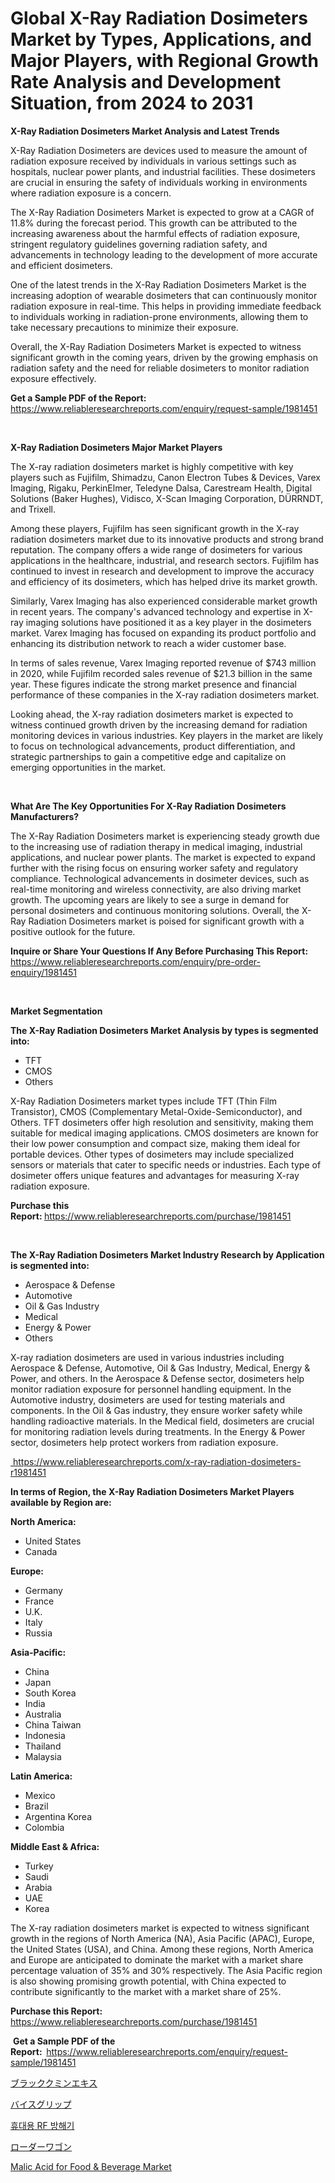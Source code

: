<p><h1>Global X-Ray Radiation Dosimeters Market by Types, Applications, and Major Players, with Regional Growth Rate Analysis and Development Situation, from 2024 to 2031</h1></p><p><strong>X-Ray Radiation Dosimeters Market Analysis and Latest Trends</strong></p>
<p><p>X-Ray Radiation Dosimeters are devices used to measure the amount of radiation exposure received by individuals in various settings such as hospitals, nuclear power plants, and industrial facilities. These dosimeters are crucial in ensuring the safety of individuals working in environments where radiation exposure is a concern.</p><p>The X-Ray Radiation Dosimeters Market is expected to grow at a CAGR of 11.8% during the forecast period. This growth can be attributed to the increasing awareness about the harmful effects of radiation exposure, stringent regulatory guidelines governing radiation safety, and advancements in technology leading to the development of more accurate and efficient dosimeters.</p><p>One of the latest trends in the X-Ray Radiation Dosimeters Market is the increasing adoption of wearable dosimeters that can continuously monitor radiation exposure in real-time. This helps in providing immediate feedback to individuals working in radiation-prone environments, allowing them to take necessary precautions to minimize their exposure.</p><p>Overall, the X-Ray Radiation Dosimeters Market is expected to witness significant growth in the coming years, driven by the growing emphasis on radiation safety and the need for reliable dosimeters to monitor radiation exposure effectively.</p></p>
<p><strong>Get a Sample PDF of the Report:&nbsp;</strong> <a href="https://www.reliableresearchreports.com/enquiry/request-sample/1981451">https://www.reliableresearchreports.com/enquiry/request-sample/1981451</a></p>
<p>&nbsp;</p>
<p><strong>X-Ray Radiation Dosimeters Major Market Players</strong></p>
<p><p>The X-ray radiation dosimeters market is highly competitive with key players such as Fujifilm, Shimadzu, Canon Electron Tubes & Devices, Varex Imaging, Rigaku, PerkinElmer, Teledyne Dalsa, Carestream Health, Digital Solutions (Baker Hughes), Vidisco, X-Scan Imaging Corporation, DÜRRNDT, and Trixell. </p><p>Among these players, Fujifilm has seen significant growth in the X-ray radiation dosimeters market due to its innovative products and strong brand reputation. The company offers a wide range of dosimeters for various applications in the healthcare, industrial, and research sectors. Fujifilm has continued to invest in research and development to improve the accuracy and efficiency of its dosimeters, which has helped drive its market growth.</p><p>Similarly, Varex Imaging has also experienced considerable market growth in recent years. The company's advanced technology and expertise in X-ray imaging solutions have positioned it as a key player in the dosimeters market. Varex Imaging has focused on expanding its product portfolio and enhancing its distribution network to reach a wider customer base.</p><p>In terms of sales revenue, Varex Imaging reported revenue of $743 million in 2020, while Fujifilm recorded sales revenue of $21.3 billion in the same year. These figures indicate the strong market presence and financial performance of these companies in the X-ray radiation dosimeters market.</p><p>Looking ahead, the X-ray radiation dosimeters market is expected to witness continued growth driven by the increasing demand for radiation monitoring devices in various industries. Key players in the market are likely to focus on technological advancements, product differentiation, and strategic partnerships to gain a competitive edge and capitalize on emerging opportunities in the market.</p></p>
<p>&nbsp;</p>
<p><strong>What Are The Key Opportunities For X-Ray Radiation Dosimeters Manufacturers?</strong></p>
<p><p>The X-Ray Radiation Dosimeters market is experiencing steady growth due to the increasing use of radiation therapy in medical imaging, industrial applications, and nuclear power plants. The market is expected to expand further with the rising focus on ensuring worker safety and regulatory compliance. Technological advancements in dosimeter devices, such as real-time monitoring and wireless connectivity, are also driving market growth. The upcoming years are likely to see a surge in demand for personal dosimeters and continuous monitoring solutions. Overall, the X-Ray Radiation Dosimeters market is poised for significant growth with a positive outlook for the future.</p></p>
<p><strong>Inquire or Share Your Questions If Any Before Purchasing This Report:</strong> <a href="https://www.reliableresearchreports.com/enquiry/pre-order-enquiry/1981451">https://www.reliableresearchreports.com/enquiry/pre-order-enquiry/1981451</a></p>
<p>&nbsp;</p>
<p><strong>Market Segmentation</strong></p>
<p><strong>The X-Ray Radiation Dosimeters Market Analysis by types is segmented into:</strong></p>
<p><ul><li>TFT</li><li>CMOS</li><li>Others</li></ul></p>
<p><p>X-Ray Radiation Dosimeters market types include TFT (Thin Film Transistor), CMOS (Complementary Metal-Oxide-Semiconductor), and Others. TFT dosimeters offer high resolution and sensitivity, making them suitable for medical imaging applications. CMOS dosimeters are known for their low power consumption and compact size, making them ideal for portable devices. Other types of dosimeters may include specialized sensors or materials that cater to specific needs or industries. Each type of dosimeter offers unique features and advantages for measuring X-ray radiation exposure.</p></p>
<p><strong>Purchase this Report:&nbsp;</strong><a href="https://www.reliableresearchreports.com/purchase/1981451">https://www.reliableresearchreports.com/purchase/1981451</a></p>
<p>&nbsp;</p>
<p><strong>The X-Ray Radiation Dosimeters Market Industry Research by Application is segmented into:</strong></p>
<p><ul><li>Aerospace & Defense</li><li>Automotive</li><li>Oil & Gas Industry</li><li>Medical</li><li>Energy & Power</li><li>Others</li></ul></p>
<p><p>X-ray radiation dosimeters are used in various industries including Aerospace & Defense, Automotive, Oil & Gas Industry, Medical, Energy & Power, and others. In the Aerospace & Defense sector, dosimeters help monitor radiation exposure for personnel handling equipment. In the Automotive industry, dosimeters are used for testing materials and components. In the Oil & Gas industry, they ensure worker safety while handling radioactive materials. In the Medical field, dosimeters are crucial for monitoring radiation levels during treatments. In the Energy & Power sector, dosimeters help protect workers from radiation exposure.</p></p>
<p><a href="https://www.reliableresearchreports.com/x-ray-radiation-dosimeters-r1981451">&nbsp;https://www.reliableresearchreports.com/x-ray-radiation-dosimeters-r1981451</a></p>
<p><strong>In terms of Region, the X-Ray Radiation Dosimeters Market Players available by Region are:</strong></p>
<p>
    <p> <strong> North America: </strong>
        <ul>
            <li>United States</li>
            <li>Canada</li>
        </ul>
        </p> 
    <p> <strong> Europe: </strong>
        <ul>
            <li>Germany</li>
            <li>France</li>
            <li>U.K.</li>
            <li>Italy</li>
            <li>Russia</li>
        </ul>
        </p> 
    <p> <strong> Asia-Pacific: </strong>
        <ul>
            <li>China</li>
            <li>Japan</li>
            <li>South Korea</li>
            <li>India</li>
            <li>Australia</li>
            <li>China Taiwan</li>
            <li>Indonesia</li>
            <li>Thailand</li>
            <li>Malaysia</li>
        </ul>
        </p> 
    <p> <strong> Latin America: </strong>
        <ul>
            <li>Mexico</li>
            <li>Brazil</li>
            <li>Argentina Korea</li>
            <li>Colombia</li>
        </ul>
        </p> 
    <p> <strong> Middle East & Africa: </strong>
        <ul>
            <li>Turkey</li>
            <li>Saudi</li>
            <li>Arabia</li>
            <li>UAE</li>
            <li>Korea</li>
        </ul>
    </p>
    </p>
<p><p>The X-ray radiation dosimeters market is expected to witness significant growth in the regions of North America (NA), Asia Pacific (APAC), Europe, the United States (USA), and China. Among these regions, North America and Europe are anticipated to dominate the market with a market share percentage valuation of 35% and 30% respectively. The Asia Pacific region is also showing promising growth potential, with China expected to contribute significantly to the market with a market share of 25%.</p></p>
<p><strong>Purchase this Report: </strong><a href="https://www.reliableresearchreports.com/purchase/1981451">https://www.reliableresearchreports.com/purchase/1981451</a></p>
<p>&nbsp;<strong>Get a Sample PDF of the Report:&nbsp;&nbsp;</strong><a href="https://www.reliableresearchreports.com/enquiry/request-sample/1981451">https://www.reliableresearchreports.com/enquiry/request-sample/1981451</a></p>
<p><strong></strong></p>
<p><p><a href="https://medium.com/@eugenethompson65/%E3%83%96%E3%83%A9%E3%83%83%E3%82%AF%E3%82%AF%E3%83%9F%E3%83%B3%E3%82%A8%E3%82%AD%E3%82%B9%E5%B8%82%E5%A0%B4%E3%81%AF-%E5%B8%82%E5%A0%B4%E3%82%B7%E3%82%A7%E3%82%A2-%E5%B8%82%E5%A0%B4%E3%83%88%E3%83%AC%E3%83%B3%E3%83%89-%E5%B8%82%E5%A0%B4%E6%88%90%E9%95%B7%E3%81%AB%E9%96%A2%E3%81%99%E3%82%8B%E6%83%85%E5%A0%B1%E3%82%92%E6%8F%90%E4%BE%9B%E3%81%97%E3%81%BE%E3%81%99-cea525d13557">ブラッククミンエキス</a></p><p><a href="https://github.com/zjkmgcs938405/Market-Research-Report-List-1/blob/main/131359345538.md">バイスグリップ</a></p><p><a href="https://medium.com/@lilmama456456/%ED%9C%B4%EB%8C%80%EC%9A%A9-rf-%EB%B0%A9%ED%95%B4%EA%B8%B0-%EC%8B%9C%EC%9E%A5-2031%EB%85%84%EA%B9%8C%EC%A7%80-%EC%84%B1%EA%B3%B5%EC%A0%81%EC%9D%B8-%EB%B9%84%EC%A6%88%EB%8B%88%EC%8A%A4-%EC%A0%84%EB%9E%B5%EC%9D%98-%EC%97%B4%EC%87%A0-882208a562f4">휴대용 RF 방해기</a></p><p><a href="https://github.com/schmahlson/Market-Research-Report-List-1/blob/main/919577645541.md">ローダーワゴン</a></p><p><a href="https://issuu.com/reportprime-2/docs/malic-acid-for-food-beverage-market-size-2030.pptx">Malic Acid for Food & Beverage Market</a></p></p>